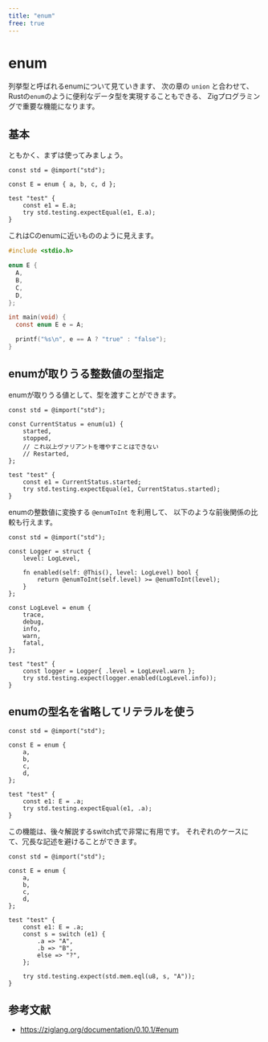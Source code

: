 ```yaml
---
title: "enum"
free: true
---
```


# enum

列挙型と呼ばれるenumについて見ていきます、
次の章の `union` と合わせて、Rustの`enum`のように便利なデータ型を実現することもできる、
Zigプログラミングで重要な機能になります。

## 基本

ともかく、まずは使ってみましょう。

```zig
const std = @import("std");

const E = enum { a, b, c, d };

test "test" {
    const e1 = E.a;
    try std.testing.expectEqual(e1, E.a);
}
```

これはCのenumに近いもののように見えます。

```c
#include <stdio.h>

enum E {
  A,
  B,
  C,
  D,
};

int main(void) {
  const enum E e = A;

  printf("%s\n", e == A ? "true" : "false");
}
```

## enumが取りうる整数値の型指定

enumが取りうる値として、型を渡すことができます。

```zig
const std = @import("std");

const CurrentStatus = enum(u1) {
    started,
    stopped,
    // これ以上ヴァリアントを増やすことはできない
    // Restarted,
};

test "test" {
    const e1 = CurrentStatus.started;
    try std.testing.expectEqual(e1, CurrentStatus.started);
}
```

enumの整数値に変換する `@enumToInt` を利用して、
以下のような前後関係の比較も行えます。

```zig
const std = @import("std");

const Logger = struct {
    level: LogLevel,

    fn enabled(self: @This(), level: LogLevel) bool {
        return @enumToInt(self.level) >= @enumToInt(level);
    }
};

const LogLevel = enum {
    trace,
    debug,
    info,
    warn,
    fatal,
};

test "test" {
    const logger = Logger{ .level = LogLevel.warn };
    try std.testing.expect(logger.enabled(LogLevel.info));
}
```

## enumの型名を省略してリテラルを使う

```zig
const std = @import("std");

const E = enum {
    a,
    b,
    c,
    d,
};

test "test" {
    const e1: E = .a;
    try std.testing.expectEqual(e1, .a);
}
```

この機能は、後々解説するswitch式で非常に有用です。
それぞれのケースにて、冗長な記述を避けることができます。

```zig
const std = @import("std");

const E = enum {
    a,
    b,
    c,
    d,
};

test "test" {
    const e1: E = .a;
    const s = switch (e1) {
        .a => "A",
        .b => "B",
        else => "?",
    };

    try std.testing.expect(std.mem.eql(u8, s, "A"));
}
```

## 参考文献

- <https://ziglang.org/documentation/0.10.1/#enum>

